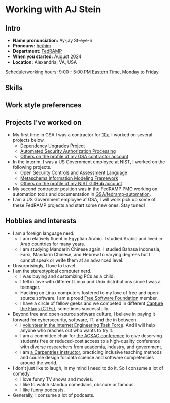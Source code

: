 # Working with AJ Stein

## Intro

- **Name pronunciation:** Ay-jay St-eye-n
- **Pronouns:** [he/him](https://pronouns.org/he-him)
- **Department:** [FedRAMP](https://automate.fedramp.gov/)
- **When you started:** August 2024
- **Location:** Alexandria, VA, USA

Schedule/working hours: [9:00 - 5:00 PM Eastern Time, Monday to Friday](https://time.is/Washington,_D.C.)

## Skills

## Work style preferences

## Projects I've worked on

- My first time in GSA I was a contractor for [10x](https://10x.gsa.gov). I worked on several projects below.
  - [Dependency Upgrades Project](https://github.com/18F/10x-dux-vuls-eval)
  - [Automated Security Authorization Processing](https://github.com/18F/fedramp-automation)
  - [Others on the profile of my GSA contractor account](https://github.com/ohsh6o)
- In the interim, I was a US Government employee at NIST, I worked on the following projects.
  - [Open Security Controls and Assessment Language](https://pages.nist.gov/OSCAL/)
  - [Metaschema Information Modeling Framework](https://pages.nist.gov/metaschema/)
  - [Others on the profile of my NIST GitHub account](https://github.com/aj-stein-nist/)
- My second contractor position was in the FedRAMP PMO working on automation tools and documentation in [GSA/fedramp-automation](https://github.com/GSA/fedramp-automation).
- I am a US Government employee at GSA, I will work pick up some of these FedRAMP projects and start some new ones. Stay tuned!

## Hobbies and interests

- I am a foreign language nerd.
  - I am relatively fluent in Egyptian Arabic. I studied Arabic and lived in Arab countries for many years.
  - I am studying Mandarin Chinese again. I studied Bahasa Indonesia, Farsi, Mandarin Chinese, and Hebrew to varying degrees but I cannot speak or write them at an advanced level.
- Unsurprisingly, I love to travel.
- I am the stereotypical computer nerd.
  - I was buying and customizing PCs as a child.
  - I fell in love with different Linux and Unix distributions since I was a teenager.
  - Hacking on Linux computers fostered to my love of free and open-source software. I am a proud [Free Software Foundation](https://www.fsf.org/) member.
  - I have a circle of fellow geeks and we competed in different [Capture the Flags (CTFs)](https://ctftime.org/), sometimes successfully.
- Beyond free and open-source software culture, I believe in paying it forward for cybersecurity, software, IT, and the in between.
  - I [volunteer in the Internet Engineering Task Force](https://datatracker.ietf.org/person/ajstein.standards@gmail.com). And I will help anyone who reaches out who wants to try it.
  - I am a committee chair for [the ACSAC conference](https://www.acsac.org/) to give deserving students free or reduced-cost access to a high-quality conference with diverse researchers from academia, industry, and government.
  - I am [a Carpentries instructor](https://carpentries.org/), practicing inclusive teaching methods and course design for data science and software competencies around the world.
- I don't just like to laugh, in my mind I need to do it. So I consume a lot of comedy.
  - I love funny TV shows and movies.
  - I like to watch standup comedians, obscure or famous.
  - I like funny podcasts.
- Generally, I consume a lot of podcasts.
